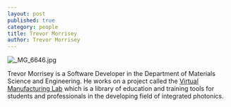 ```yaml
---
layout: post
published: true
category: people
title: Trevor Morrisey
author: Trevor Morrisey
---
```

![_MG_6646.jpg]({{site.baseurl}}/assets/_MG_6646.jpg)

Trevor Morrisey is a Software Developer in the Department of Materials Science and Engineering. He works on a project called the [Virtual Manufacturing Lab](https://aimphotonics.academy/education/student-resources/virtual-lab) which is a library of education and training tools for students and professionals in the developing field of integrated photonics.
